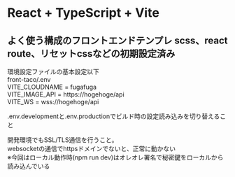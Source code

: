 # React + TypeScript + Vite
よく使う構成のフロントエンドテンプレ
scss、react route、リセットcssなどの初期設定済み
---------------------------------------------
環境設定ファイルの基本設定以下 </br>
front-taco/.env </br>
VITE_CLOUDNAME = fugafuga </br>
VITE_IMAGE_API = https://hogehoge/api </br>
VITE_WS = wss://hogehoge/api </br>

.env.developmentと.env.productionでビルド時の設定読み込みを切り替えること </br>

開発環境でもSSL/TLS通信を行うこと。</br>
websocketの通信でhttpsドメインでないと、正常に動かない </br>
※今回はローカル動作時(npm run dev)はオレオレ署名で秘密鍵をローカルから読み込んでいる
